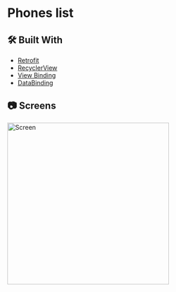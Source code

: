 # Phones list

## 🛠️ Built With

- [Retrofit](https://square.github.io/retrofit/)
- [RecyclerView](https://developer.android.com/develop/ui/views/layout/recyclerview)
- [View Binding](https://developer.android.com/topic/libraries/view-binding)
- [DataBinding](https://developer.android.com/topic/libraries/data-binding)

## 📷 Screens
<img width="367" alt="Screen" src="https://github.com/user-attachments/assets/4a415792-9bfe-4160-afe6-b78c878ccd99">
